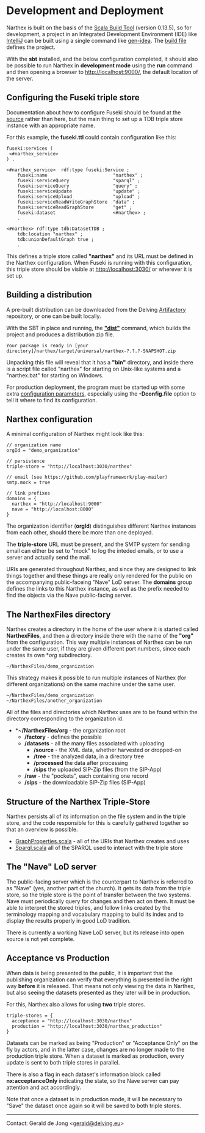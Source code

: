 # Development and Deployment

Narthex is built on the basis of the [Scala Build Tool](http://www.scala-sbt.org/) (version 0.13.5), so for development, a project in an Integrated Development Environment (IDE) like [IntelliJ]() can be built using a single command like [gen-idea](https://github.com/mpeltonen/sbt-idea). The [build file](https://github.com/delving/narthex/blob/master/build.sbt) defines the project.

With the **sbt** installed, and the below configuration completed, it should also be possible to run Narthex in **development mode** using the **run** command and then opening a browser to [http://localhost:9000/](http://localhost:9000/), the default location of the server.

## Configuring the Fuseki triple store

Documentation about how to configure Fuseki should be found at the [source](http://jena.apache.org/documentation/serving_data/#getting-started-with-fuseki) rather than here, but the main thing to set up a TDB triple store instance with an appropriate name.

For this example, the **fuseki.ttl** could contain configuration like this:

	fuseki:services (
     <#narthex_service>
	) .
	
	<#narthex_service>  rdf:type fuseki:Service ;
	    fuseki:name                        "narthex" ;
	    fuseki:serviceQuery                "sparql" ;
	    fuseki:serviceQuery                "query" ;
	    fuseki:serviceUpdate               "update" ;
	    fuseki:serviceUpload               "upload" ;
	    fuseki:serviceReadWriteGraphStore  "data" ;
	    fuseki:serviceReadGraphStore       "get" ;
	    fuseki:dataset                     <#narthex> ;
	    .
	
	<#narthex> rdf:type tdb:DatasetTDB ;
	    tdb:location "narthex" ;
	    tdb:unionDefaultGraph true ;
	    .

This defines a triple store called **"narthex"** and its URL must be defined in the Narthex configuration.  When Fuseki is running with this configuration, this triple store should be visible at [http://localhost:3030/](http://localhost:3030/) or wherever it is set up.

## Building a distribution

A pre-built distribution can be downloaded from the Delving [Artifactory](http://artifactory.delving.org/artifactory/delving/narthex/) repository, or one can be built locally.

With the SBT in place and running, the **["dist"](https://www.playframework.com/documentation/2.3.x/ProductionDist)** command, which builds the project and produces a distribution zip file.

	Your package is ready in [your directory]/narthex/target/universal/narthex-?.?.?-SNAPSHOT.zip

Unpacking this file will reveal that it has a **"bin"** directory, and inside there is a script file called "narthex" for starting on Unix-like systems and a "narthex.bat" for starting on Windows.

For production deployment, the program must be started up with some extra [configuration parameters](https://www.playframework.com/documentation/2.3.x/ProductionConfiguration), especially using the **-Dconfig.file** option to tell it where to find its configuration.

## Narthex configuration

A minimal configuration of Narthex might look like this:

	// organization name
	orgId = "demo_organization"
	
	// persistence
	triple-store = "http://localhost:3030/narthex"
	
	// email (see https://github.com/playframework/play-mailer)
	smtp.mock = true

	// link prefixes
	domains = {
	  narthex = "http://localhost:9000"
	  nave = "http://localhost:8000"
	}
	
The organization identifier (**orgId**) distinguishes different Narthex instances from each other, should there be more than one deployed.

The **triple-store** URL must be present, and the SMTP system for sending email can either be set to "mock" to log the inteded emails, or to use a server and actually send the mail.

URIs are generated throughout Narthex, and since they are designed to link things together and these things are really only rendered for the public on the accompanying public-faceing "Nave" LoD server.  The **domains** group defines the links to this Narthex instance, as well as the prefix needed to find the objects via the Nave public-facing server.

## The NarthexFiles directory

Narthex creates a directory in the home of the user where it is started called **NarthexFiles**, and then a directory inside there with the name of the **"org"** from the configuration.  This way multiple instances of Narthex can be run under the same user, if they are given different port numbers, since each creates its own **org* subdirectory.

	~/NarthexFiles/demo_organization

This strategy makes it possible to run multiple instances of Narthex (for different organizations) on the same machine under the same user.

	~/NarthexFiles/demo_organization
	~/NarthexFiles/another_organization

All of the files and directories which Narthex uses are to be found within the directory corresponding to the organization id.

* ***~/NarthexFiles/org** - the organization root
	* **/factory** - defines the possible 
	* **/datasets** - all the many files associated with uploading
		* **/source** - the XML data, whether harvested or dropped-on
		* **/tree** - the analyzed data, in a directory tree
		* **/processed** the data after processing
		* **/sips** the uploaded SIP-Zip files (from the SIP-App)
	* **/raw** - the "pockets", each containing one record
	* **/sips** - the downloadable SIP-Zip files (SIP-App)


## Structure of the Narthex Triple-Store

Narthex persists all of its information on the file system and in the triple store, and the code responsible for this is carefully gathered together so that an overview is possible.

* [GraphProperties.scala](https://github.com/delving/narthex/blob/master/app/triplestore/GraphProperties.scala) - all of the URIs that Narthex creates and uses
* [Sparql.scala](https://github.com/delving/narthex/blob/master/app/triplestore/Sparql.scala) all of the SPARQL used to interact with the triple store

## The "Nave" LoD server

The public-facing server which is the counterpart to Narthex is referred to as "Nave" (yes, another part of the church).  It gets its data from the triple store, so the triple store is the point of transfer between the two systems.  Nave must periodically query for changes and then act on them.  It must be able to interpret the stored triples, and follow links created by the terminology mapping and vocabulary mapping to build its index and to display the results properly in good LoD tradition.

There is currently a working Nave LoD server, but its release into open source is not yet complete.

## Acceptance vs Production

When data is being presented to the public, it is important that the publishing organization can verify that everything is presented in the right way **before** it is released.  That means not only viewing the data in Narthex, but also seeing the datasets presented as they later will be in production.

For this, Narthex also allows for using **two** triple stores.

	triple-stores = {
	  acceptance = "http://localhost:3030/narthex"
	  production = "http://localhost:3030/narthex_production"
	}

Datasets can be marked as being "Production" or "Acceptance Only" on the fly by actors, and in the latter case, changes are no longer made to the production triple store.  When a dataset is marked as production, every update is sent to both triple stores in parallel.

There is also a flag in each dataset's information block called **nx:acceptanceOnly** indicating the state, so the Nave server can pay attention and act accordingly.

Note that once a dataset is in production mode, it will be necessary to "Save" the dataset once again so it will be saved to both triple stores.

---

Contact: Gerald de Jong &lt;gerald@delving.eu&gt;